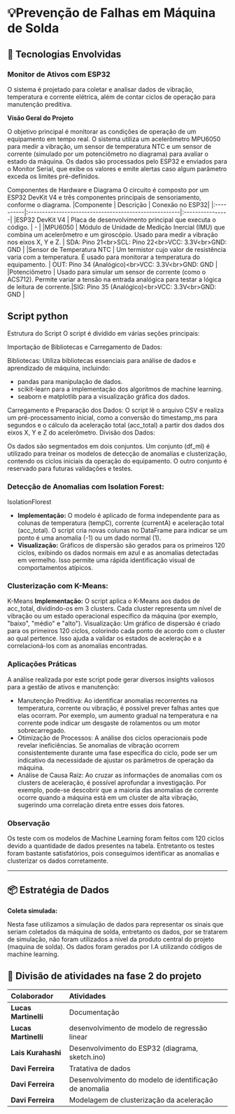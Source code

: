 # 💡Prevenção de Falhas em Máquina de Solda


## 🔧 Tecnologias Envolvidas
### Monitor de Ativos com ESP32
O sistema é projetado para coletar e analisar dados de vibração, temperatura e corrente elétrica, além de contar ciclos de operação para manutenção preditiva.

**Visão Geral do Projeto**

O objetivo principal é monitorar as condições de operação de um equipamento em tempo real. O sistema utiliza um acelerômetro MPU6050 para medir a vibração, um sensor de temperatura NTC e um sensor de corrente (simulado por um potenciômetro no diagrama) para avaliar o estado da máquina. Os dados são processados pelo ESP32 e enviados para o Monitor Serial, que exibe os valores e emite alertas caso algum parâmetro exceda os limites pré-definidos.

Componentes de Hardware e Diagrama
O circuito é composto por um ESP32 DevKit V4 e três componentes principais de sensoriamento, conforme o diagrama.
|Componente |                        Descrição                      | Conexão no ESP32|
|:----------|:------------------------------------------------------|:----------------|
|ESP32 DevKit V4 | Placa de desenvolvimento principal que executa o código. |	- |
|MPU6050 | Módulo de Unidade de Medição Inercial (IMU) que combina um acelerômetro e um giroscópio. Usado para medir a vibração nos eixos X, Y e Z. | SDA: Pino 21&lt;br>SCL: Pino 22&lt;br>VCC: 3.3V&lt;br>GND: GND |
|Sensor de Temperatura NTC | Um termistor cujo valor de resistência varia com a temperatura. É usado para monitorar a temperatura do equipamento. | OUT: Pino 34 (Analógico)&lt;br>VCC: 3.3V&lt;br>GND: GND |
|Potenciômetro | Usado para simular um sensor de corrente (como o ACS712). Permite variar a tensão na entrada analógica para testar a lógica de leitura de corrente.|SIG: Pino 35 (Analógico)&lt;br>VCC: 3.3V&lt;br>GND: GND |

## Script python

Estrutura do Script
O script é dividido em várias seções principais:

Importação de Bibliotecas e Carregamento de Dados:

Bibliotecas: Utiliza bibliotecas essenciais para análise de dados e aprendizado de máquina, incluindo:
- pandas para manipulação de dados.
- scikit-learn para a implementação dos algoritmos de machine learning.
- seaborn e matplotlib para a visualização gráfica dos dados.

Carregamento e Preparação dos Dados: O script lê o arquivo CSV e realiza um pré-processamento inicial, como a conversão do timestamp_ms para segundos e o cálculo da aceleração total (acc_total) a partir dos dados dos eixos X, Y e Z do acelerômetro.
Divisão dos Dados:

Os dados são segmentados em dois conjuntos. Um conjunto (df_ml) é utilizado para treinar os modelos de detecção de anomalias e clusterização, contendo os ciclos iniciais da operação do equipamento. O outro conjunto é reservado para futuras validações e testes.

### Detecção de Anomalias com Isolation Forest:

IsolationFlorest
- **Implementação:** O modelo é aplicado de forma independente para as colunas de temperatura (tempC), corrente (currentA) e aceleração total (acc_total). O script cria novas colunas no DataFrame para indicar se um ponto é uma anomalia (-1) ou um dado normal (1).
- **Visualização:** Gráficos de dispersão são gerados para os primeiros 120 ciclos, exibindo os dados normais em azul e as anomalias detectadas em vermelho. Isso permite uma rápida identificação visual de comportamentos atípicos.

### Clusterização com K-Means:

K-Means
**Implementação:** O script aplica o K-Means aos dados de acc_total, dividindo-os em 3 clusters. Cada cluster representa um nível de vibração ou um estado operacional específico da máquina (por exemplo, "baixo", "médio" e "alto").
Visualização: Um gráfico de dispersão é criado para os primeiros 120 ciclos, colorindo cada ponto de acordo com o cluster ao qual pertence. Isso ajuda a validar os estados de aceleração e a correlacioná-los com as anomalias encontradas.

### Aplicações Práticas
A análise realizada por este script pode gerar diversos insights valiosos para a gestão de ativos e manutenção:

- Manutenção Preditiva: Ao identificar anomalias recorrentes na temperatura, corrente ou vibração, é possível prever falhas antes que elas ocorram. Por exemplo, um aumento gradual na temperatura e na corrente pode indicar um desgaste de rolamentos ou um motor sobrecarregado.
- Otimização de Processos: A análise dos ciclos operacionais pode revelar ineficiências. Se anomalias de vibração ocorrem consistentemente durante uma fase específica do ciclo, pode ser um indicativo da necessidade de ajustar os parâmetros de operação da máquina.
- Análise de Causa Raiz: Ao cruzar as informações de anomalias com os clusters de aceleração, é possível aprofundar a investigação. Por exemplo, pode-se descobrir que a maioria das anomalias de corrente ocorre quando a máquina está em um cluster de alta vibração, sugerindo uma correlação direta entre esses dois fatores.

### Observação
Os teste com os modelos de Machine Learning foram feitos com 120 ciclos devido a quantidade de dados presentes na tabela. Entretanto os testes foram bastante satisfatórios, pois conseguimos identificar as anomalias e clusterizar os dados corretamente.
___

## 📦 Estratégia de Dados
**Coleta simulada:** 

Nesta fase utilizamos a simulação de dados para representar os sinais que seriam coletados da máquina de solda, entretanto os dados, por se tratarem de simulação, não foram utilizados a nivel da produto central do projeto (maquina de solda).
Os dados foram gerados por I.A utilizando códigos de machine learning.

## 👤 Divisão de atividades na fase 2 do projeto

| Colaborador         | Atividades                                    |
| :------------------ | :---------------------------------------      |
|**Lucas Martinelli** | Documentação                                  |
|**Lucas Martinelli** | desenvolvimento de modelo de regressão linear |
|**Lais Kurahashi**   | Desenvolvimento do ESP32 (diagrama, sketch.ino)|
|**Davi Ferreira**    | Tratativa de dados                            |
|**Davi Ferreira**    | Desenvolvimento do modelo de identificação de anomalia   |
|**Davi Ferreira**    | Modelagem de clusterização da aceleração      |
